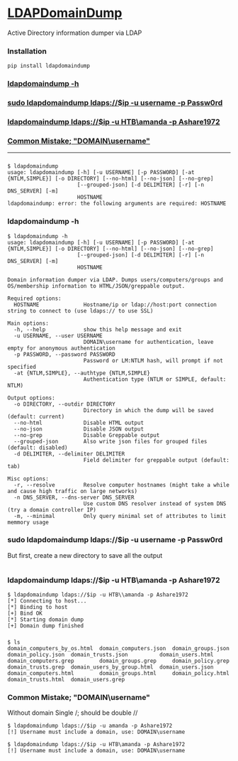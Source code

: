 # [LDAPDomainDump](https://github.com/dirkjanm/ldapdomaindump)
Active Directory information dumper via LDAP

### Installation
```
pip install ldapdomaindump
```
### [ldapdomaindump -h](#ldapdomaindump--h-1)

### [sudo ldapdomaindump ldaps://$ip -u username -p Passw0rd](#sudo-ldapdomaindump-ldapsip--u-username--p-passw0rd-1)

### [ldapdomaindump ldaps://$ip -u HTB\\amanda -p Ashare1972](#ldapdomaindump-ldapsip--u-htbamanda--p-ashare1972-1)

### [Common Mistake; "DOMAIN\\username"](#common-mistake-domainusername-1)

-------------------------------------

### 
```
$ ldapdomaindump
usage: ldapdomaindump [-h] [-u USERNAME] [-p PASSWORD] [-at {NTLM,SIMPLE}] [-o DIRECTORY] [--no-html] [--no-json] [--no-grep]
                      [--grouped-json] [-d DELIMITER] [-r] [-n DNS_SERVER] [-m]
                      HOSTNAME
ldapdomaindump: error: the following arguments are required: HOSTNAME
```

### ldapdomaindump -h
```
$ ldapdomaindump -h
usage: ldapdomaindump [-h] [-u USERNAME] [-p PASSWORD] [-at {NTLM,SIMPLE}] [-o DIRECTORY] [--no-html] [--no-json] [--no-grep]
                      [--grouped-json] [-d DELIMITER] [-r] [-n DNS_SERVER] [-m]
                      HOSTNAME

Domain information dumper via LDAP. Dumps users/computers/groups and OS/membership information to HTML/JSON/greppable output.

Required options:
  HOSTNAME              Hostname/ip or ldap://host:port connection string to connect to (use ldaps:// to use SSL)

Main options:
  -h, --help            show this help message and exit
  -u USERNAME, --user USERNAME
                        DOMAIN\username for authentication, leave empty for anonymous authentication
  -p PASSWORD, --password PASSWORD
                        Password or LM:NTLM hash, will prompt if not specified
  -at {NTLM,SIMPLE}, --authtype {NTLM,SIMPLE}
                        Authentication type (NTLM or SIMPLE, default: NTLM)

Output options:
  -o DIRECTORY, --outdir DIRECTORY
                        Directory in which the dump will be saved (default: current)
  --no-html             Disable HTML output
  --no-json             Disable JSON output
  --no-grep             Disable Greppable output
  --grouped-json        Also write json files for grouped files (default: disabled)
  -d DELIMITER, --delimiter DELIMITER
                        Field delimiter for greppable output (default: tab)

Misc options:
  -r, --resolve         Resolve computer hostnames (might take a while and cause high traffic on large networks)
  -n DNS_SERVER, --dns-server DNS_SERVER
                        Use custom DNS resolver instead of system DNS (try a domain controller IP)
  -m, --minimal         Only query minimal set of attributes to limit memmory usage
```

### sudo ldapdomaindump ldaps://$ip -u username -p Passw0rd
But first, create a new directory to save all the output
```

```

### ldapdomaindump ldaps://$ip -u HTB\\amanda -p Ashare1972
```
$ ldapdomaindump ldaps://$ip -u HTB\\amanda -p Ashare1972
[*] Connecting to host...
[*] Binding to host
[+] Bind OK
[*] Starting domain dump
[+] Domain dump finished
```

### 
```
$ ls
domain_computers_by_os.html  domain_computers.json  domain_groups.json  domain_policy.json  domain_trusts.json          domain_users.html
domain_computers.grep        domain_groups.grep     domain_policy.grep  domain_trusts.grep  domain_users_by_group.html  domain_users.json
domain_computers.html        domain_groups.html     domain_policy.html  domain_trusts.html  domain_users.grep
```

### Common Mistake; "DOMAIN\\username"
Without domain
Single /; should be double //
```
$ ldapdomaindump ldaps://$ip -u amanda -p Ashare1972  
[!] Username must include a domain, use: DOMAIN\username

$ ldapdomaindump ldaps://$ip -u HTB\amanda -p Ashare1972
[!] Username must include a domain, use: DOMAIN\username
```

### 
```

```

### 
```

```